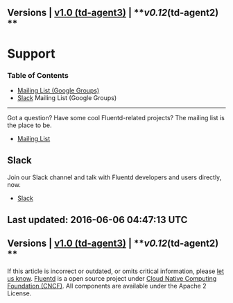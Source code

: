 
Versions \| [v1.0 (td-agent3)](/v1.0/articles/support) \|
***v0.12*(td-agent2) **
------------------------------------------------------------------------

Support
=======


### Table of Contents

-   [Mailing List (Google Groups)](#mailing-list-(google-groups))
-   [Slack](#slack)
Mailing List (Google Groups)
----------------------------

Got a question? Have some cool Fluentd-related projects? The mailing
list is the place to be.

-   [Mailing List](https://groups.google.com/forum/#!forum/fluentd)

Slack
-----

Join our Slack channel and talk with Fluentd developers and users
directly, now.

-   [Slack](http://slack.fluentd.org/)


Last updated: 2016-06-06 04:47:13 UTC
------------------------------------------------------------------------
Versions \| [v1.0 (td-agent3)](/v1.0/articles/support) \|
***v0.12*(td-agent2) **
------------------------------------------------------------------------

If this article is incorrect or outdated, or omits critical information,
please [let us
know](https://github.com/fluent/fluentd-docs/issues?state=open).
[Fluentd](http://www.fluentd.org/) is a open source project under [Cloud
Native Computing Foundation (CNCF)](https://cncf.io/). All components
are available under the Apache 2 License.
